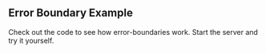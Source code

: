 ## Error Boundary Example

Check out the code to see how error-boundaries work.
Start the server and try it yourself.
